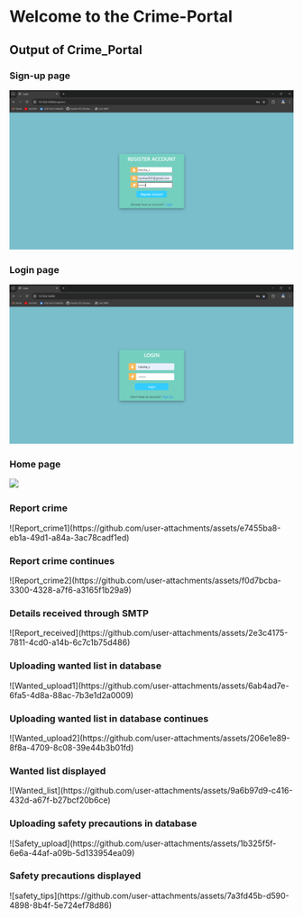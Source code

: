 # Welcome to the Crime-Portal

<h2> Output of Crime_Portal </h2>

<h3> Sign-up page </h3>
<img src="https://github.com/Harsha-032/Crime_Portal/blob/main/Report_crime/Crime_screenshots/Crime_signup.png?raw=true">

<h3> Login page </h3>
<img src="https://github.com/Harsha-032/Crime_Portal/blob/main/Report_crime/Crime_screenshots/Crime_login.png?raw=true">

<h3> Home page </h3>
<img src="https://github.com/user-attachments/assets/86d86243-f036-43c7-8088-8e40592bb652">

<h3> Report crime </h3>
![Report_crime1](https://github.com/user-attachments/assets/e7455ba8-eb1a-49d1-a84a-3ac78cadf1ed)

<h3> Report crime continues </h3>
![Report_crime2](https://github.com/user-attachments/assets/f0d7bcba-3300-4328-a7f6-a3165f1b29a9)

<h3> Details received through SMTP </h3>
![Report_received](https://github.com/user-attachments/assets/2e3c4175-7811-4cd0-a14b-6c7c1b75d486)

<h3> Uploading wanted list in database </h3>
![Wanted_upload1](https://github.com/user-attachments/assets/6ab4ad7e-6fa5-4d8a-88ac-7b3e1d2a0009)

<h3> Uploading wanted list in database continues </h3>
![Wanted_upload2](https://github.com/user-attachments/assets/206e1e89-8f8a-4709-8c08-39e44b3b01fd)

<h3> Wanted list displayed </h3>
![Wanted_list](https://github.com/user-attachments/assets/9a6b97d9-c416-432d-a67f-b27bcf20b6ce)

<h3> Uploading safety precautions in database </h3>
![Safety_upload](https://github.com/user-attachments/assets/1b325f5f-6e6a-44af-a09b-5d133954ea09)

<h3> Safety precautions displayed </h3>
![safety_tips](https://github.com/user-attachments/assets/7a3fd45b-d590-4898-8b4f-5e724ef78d86)
